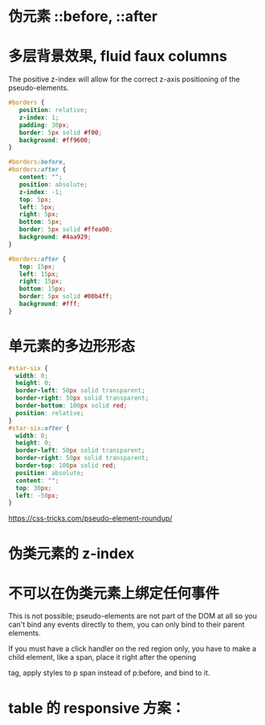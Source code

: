 # 伪元素 ::before, ::after



# 多层背景效果, fluid faux columns
 The positive z-index will allow for the correct z-axis positioning of the pseudo-elements.
 
```css
#borders {
   position: relative;
   z-index: 1;
   padding: 30px;
   border: 5px solid #f00;
   background: #ff9600;
}

#borders:before,
#borders:after {
   content: "";
   position: absolute;
   z-index: -1;
   top: 5px;
   left: 5px;
   right: 5px;
   bottom: 5px;
   border: 5px solid #ffea00;
   background: #4aa929;
}

#borders:after {
   top: 15px;
   left: 15px;
   right: 15px;
   bottom: 15px;
   border: 5px solid #00b4ff;
   background: #fff;
}

```


# 单元素的多边形形态
```css
#star-six {
  width: 0;
  height: 0;
  border-left: 50px solid transparent;
  border-right: 50px solid transparent;
  border-bottom: 100px solid red;
  position: relative;
}
#star-six:after {
  width: 0;
  height: 0;
  border-left: 50px solid transparent;
  border-right: 50px solid transparent;
  border-top: 100px solid red;
  position: absolute;
  content: "";
  top: 30px;
  left: -50px;
}
```





https://css-tricks.com/pseudo-element-roundup/

# 伪类元素的 z-index



# 不可以在伪类元素上绑定任何事件



This is not possible; pseudo-elements are not part of the DOM at all so you can't bind any events directly to them, you can only bind to their parent elements.

If you must have a click handler on the red region only, you have to make a child element, like a span, place it right after the opening <p> tag, apply styles to p span instead of p:before, and bind to it.






# table 的 responsive 方案：
